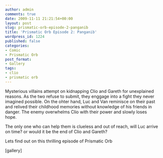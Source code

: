 ```yaml
---
author: admin
comments: true
date: 2009-11-11 21:21:54+00:00
layout: post
slug: prismatic-orb-episode-2-panganib
title: 'Prismatic Orb Episode 2: Panganib'
wordpress_id: 1224
published: false
categories:
- Comic
- Prismatic Orb
post_format:
- Gallery
tags:
- clio
- prismatic orb
---
```


Mysterious villains attempt on kidnapping Clio and Gareth for unexplained reasons. As the two refuse to submit, they enggage into a fight they never imagined possible. On the ohter hand, Luc and Van reminisce on their past and relived their childhood memories without knowledge of his friends in danger. The enemy overwhelms Clio with their power and slowly loses hope.

The only one who can help them is clueless and out of reach, will Luc arrive on time? or would it be the end of Clio and Gareth?

Lets find out on this thrilling episode of Prismatic Orb

[gallery]
